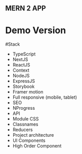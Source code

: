 ## MERN 2 APP

# Demo Version


#Stack

-   TypeScript
-   NextJS
-   ReactJS
-   Context
-   NodeJS
-   ExpressJS
-   Storybook
-   Framer motion
-   Full responsive (mobile, tablet)
-   SEO
-   NProgress
-   API
-   Module CSS
-   Classnames
-   Reducers
-   Project architecture
-   UI Components
-   High Order Component
